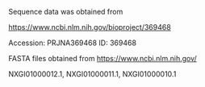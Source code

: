 Sequence data was obtained from 

https://www.ncbi.nlm.nih.gov/bioproject/369468

Accession: PRJNA369468 ID: 369468

FASTA files obtained from https://www.ncbi.nlm.nih.gov/

NXGI01000012.1, NXGI01000011.1, NXGI01000010.1

